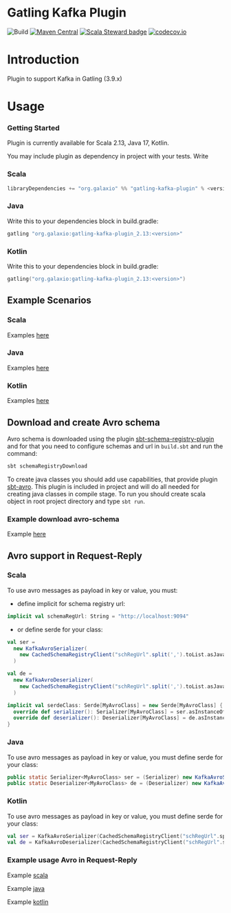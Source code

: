 # Gatling Kafka Plugin

![Build](https://github.com/galax-io/gatling-kafka-plugin/workflows/Build/badge.svg) [![Maven Central](https://img.shields.io/maven-central/v/org.galaxio/gatling-kafka-plugin_2.13.svg?color=success)](https://search.maven.org/search?q=org.galaxio.gatling-kafka)  [![Scala Steward badge](https://img.shields.io/badge/Scala_Steward-helping-blue.svg?style=flat&logo=data:image/png;base64,iVBORw0KGgoAAAANSUhEUgAAAA4AAAAQCAMAAAARSr4IAAAAVFBMVEUAAACHjojlOy5NWlrKzcYRKjGFjIbp293YycuLa3pYY2LSqql4f3pCUFTgSjNodYRmcXUsPD/NTTbjRS+2jomhgnzNc223cGvZS0HaSD0XLjbaSjElhIr+AAAAAXRSTlMAQObYZgAAAHlJREFUCNdNyosOwyAIhWHAQS1Vt7a77/3fcxxdmv0xwmckutAR1nkm4ggbyEcg/wWmlGLDAA3oL50xi6fk5ffZ3E2E3QfZDCcCN2YtbEWZt+Drc6u6rlqv7Uk0LdKqqr5rk2UCRXOk0vmQKGfc94nOJyQjouF9H/wCc9gECEYfONoAAAAASUVORK5CYII=)](https://scala-steward.org)
[![codecov.io](https://codecov.io/github/galax-io/gatling-kafka-plugin/coverage.svg?branch=master)](https://codecov.io/github/galax-io/gatling-kafka-plugin?branch=master)

# Introduction

Plugin to support Kafka in Gatling (3.9.x)

# Usage

### Getting Started

Plugin is currently available for Scala 2.13, Java 17, Kotlin.

You may include plugin as dependency in project with your tests. Write

### Scala

```scala
libraryDependencies += "org.galaxio" %% "gatling-kafka-plugin" % <version> % Test
```

### Java

Write this to your dependencies block in build.gradle:

```java
gatling "org.galaxio:gatling-kafka-plugin_2.13:<version>"
```

### Kotlin

Write this to your dependencies block in build.gradle:

```kotlin
gatling("org.galaxio:gatling-kafka-plugin_2.13:<version>")
```

## Example Scenarios

### Scala

Examples [here](src/test/scala/org/galaxio/gatling/kafka/examples)

### Java

Examples [here](src/test/java/org/galaxio/gatling/kafka/javaapi/examples)

### Kotlin

Examples [here](src/test/kotlin/org/galaxio/gatling/kafka/javaapi/examples)

## Download and create Avro schema

Avro schema is downloaded using the plugin [sbt-schema-registry-plugin](https://github.com/galax-io/sbt-schema-registry-plugin)
and for that you need to configure schemas and url in `build.sbt` and run the command:

```bash 
sbt schemaRegistryDownload
```

To create java classes you should add use capabilities, that provide plugin [sbt-avro](https://github.com/sbt/sbt-avro).
This plugin is included in project and will do all needed for creating java classes in compile stage.
To run you should create scala object in root project directory and type `sbt run`.

### Example download avro-schema

Example [here](https://github.com/galax-io/gatling-kafka-plugin/tree/master/src/test/scala/org/galaxio/gatling/kafka/examples)

## Avro support in Request-Reply

### Scala

To use avro messages as payload in key or value, you must:

- define implicit for schema registry url:

```scala
implicit val schemaRegUrl: String = "http://localhost:9094"
```

- or define serde for your class:

```scala
val ser =
  new KafkaAvroSerializer(
    new CachedSchemaRegistryClient("schRegUrl".split(',').toList.asJava, 16),
  )

val de =
  new KafkaAvroDeserializer(
    new CachedSchemaRegistryClient("schRegUrl".split(',').toList.asJava, 16),
  )

implicit val serdeClass: Serde[MyAvroClass] = new Serde[MyAvroClass] {
  override def serializer(): Serializer[MyAvroClass] = ser.asInstanceOf[Serializer[MyAvroClass]]
  override def deserializer(): Deserializer[MyAvroClass] = de.asInstanceOf[Deserializer[MyAvroClass]]
}
```

### Java

To use avro messages as payload in key or value, you must define serde for your class:

```java
public static Serializer<MyAvroClass> ser = (Serializer) new KafkaAvroSerializer(new CachedSchemaRegistryClient(Arrays.asList("schRegUrl".split(",")), 16));
public static Deserializer<MyAvroClass> de = (Deserializer) new KafkaAvroDeserializer(new CachedSchemaRegistryClient(Arrays.asList("schRegUrl".split(",")), 16));
```

### Kotlin

To use avro messages as payload in key or value, you must define serde for your class:

```kotlin
val ser = KafkaAvroSerializer(CachedSchemaRegistryClient("schRegUrl".split(','), 16),) as Serializer<MyAvroClass>
val de = KafkaAvroDeserializer(CachedSchemaRegistryClient("schRegUrl".split(','), 16),) as Deserializer<MyAvroClass>
```

### Example usage Avro in Request-Reply

Example [scala](src/test/scala/org/galaxio/gatling/kafka/examples/AvroClassWithRequestReplySimulation.scala)

Example [java](src/test/java/org/galaxio/gatling/kafka/javaapi/examples/AvroClassWithRequestReplySimulation.java)

Example [kotlin](src/test/kotlin/org/galaxio/gatling/kafka/javaapi/examples/AvroClassWithRequestReplySimulation.kt)
